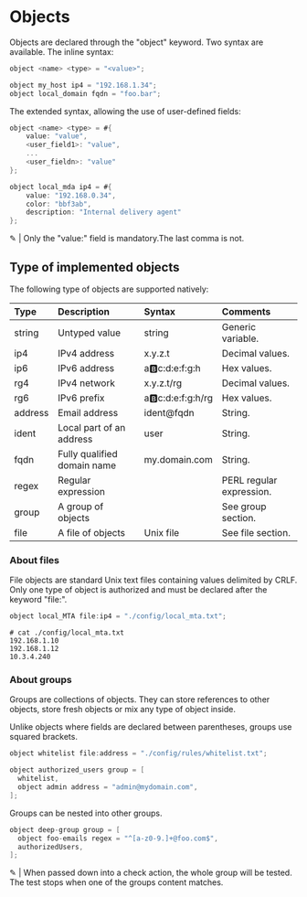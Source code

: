 # Objects

Objects are declared through the "object" keyword. Two syntax are available.
The inline syntax:

```c
object <name> <type> = "<value>";
```

```c
object my_host ip4 = "192.168.1.34";
object local_domain fqdn = "foo.bar";
```

The extended syntax, allowing the use of user-defined fields:

```c
object <name> <type> = #{
    value: "value",
    <user_field1>: "value",
    ...
    <user_fieldn>: "value"
};
```

```c
object local_mda ip4 = #{
    value: "192.168.0.34",
    color: "bbf3ab",
    description: "Internal delivery agent"
};
```

&#9998; | Only the "value:" field is mandatory.The last comma is not.

## Type of implemented objects

The following type of objects are supported natively:

| Type | Description | Syntax | Comments
| :--- | :--- | :--- | :---
| string | Untyped value | string | Generic variable.
| ip4 | IPv4 address | x.y.z.t | Decimal values.
| ip6 | IPv6 address | a:b:c:d:e:f:g:h | Hex values.
| rg4 | IPv4 network | x.y.z.t/rg | Decimal values.
| rg6 | IPv6 prefix | a:b:c:d:e:f:g:h/rg | Hex values.
| address | Email address | ident@fqdn | String.
| ident | Local part of an address | user | String.
| fqdn | Fully qualified domain name | my&#46;domain&#46;com | String.
| regex | Regular expression | | PERL regular expression.
| group | A group of objects | | See group section.
| file | A file of objects | Unix file | See file section.

### About files

File objects are standard Unix text files containing values delimited by CRLF.
Only one type of object is authorized and must be declared after the keyword "file:".

```c
object local_MTA file:ip4 = "./config/local_mta.txt";
```

```shell
# cat ./config/local_mta.txt
192.168.1.10
192.168.1.12
10.3.4.240
```

### About groups

Groups are collections of objects. They can store references to other objects, store fresh objects or mix any type of object inside.

Unlike objects where fields are declared between parentheses, groups use squared brackets.

```c
object whitelist file:address = "./config/rules/whitelist.txt";

object authorized_users group = [
  whitelist,
  object admin address = "admin@mydomain.com",
];
```

Groups can be nested into other groups.

```c
object deep-group group = [
  object foo-emails regex = "^[a-z0-9.]+@foo.com$",
  authorizedUsers,
];
```

&#9998; | When passed down into a check action, the whole group will be tested. The test stops when one of the groups content matches.
